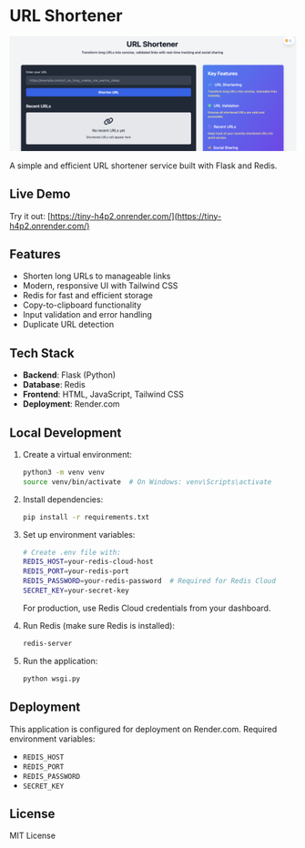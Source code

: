 # URL Shortener

![URL Shortener Screenshot](urlpagescreenshot.png)

A simple and efficient URL shortener service built with Flask and Redis.

## Live Demo

Try it out: [https://tiny-h4p2.onrender.com/](https://tiny-h4p2.onrender.com/)

## Features

- Shorten long URLs to manageable links
- Modern, responsive UI with Tailwind CSS
- Redis for fast and efficient storage
- Copy-to-clipboard functionality
- Input validation and error handling
- Duplicate URL detection

## Tech Stack

- **Backend**: Flask (Python)
- **Database**: Redis
- **Frontend**: HTML, JavaScript, Tailwind CSS
- **Deployment**: Render.com

## Local Development

1. Create a virtual environment:
   ```bash
   python3 -m venv venv
   source venv/bin/activate  # On Windows: venv\Scripts\activate
   ```

2. Install dependencies:
   ```bash
   pip install -r requirements.txt
   ```

3. Set up environment variables:
   ```bash
   # Create .env file with:
   REDIS_HOST=your-redis-cloud-host
   REDIS_PORT=your-redis-port
   REDIS_PASSWORD=your-redis-password  # Required for Redis Cloud
   SECRET_KEY=your-secret-key
   ```

   For production, use Redis Cloud credentials from your dashboard.

4. Run Redis (make sure Redis is installed):
   ```bash
   redis-server
   ```

5. Run the application:
   ```bash
   python wsgi.py
   ```

## Deployment

This application is configured for deployment on Render.com. Required environment variables:

- `REDIS_HOST`
- `REDIS_PORT`
- `REDIS_PASSWORD`
- `SECRET_KEY`

## License

MIT License
